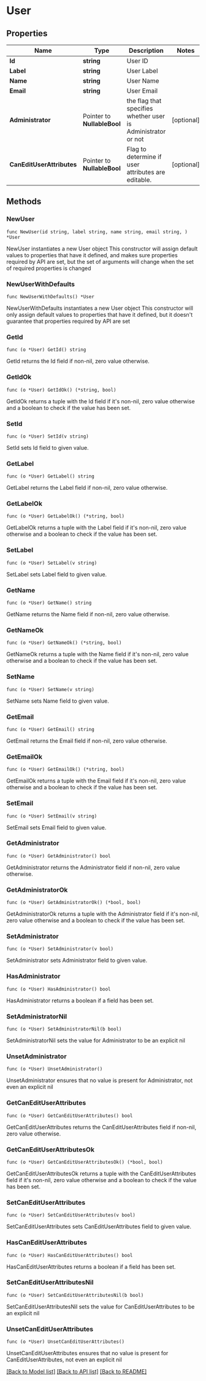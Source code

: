 # User

## Properties

Name | Type | Description | Notes
------------ | ------------- | ------------- | -------------
**Id** | **string** | User ID | 
**Label** | **string** | User Label | 
**Name** | **string** | User Name | 
**Email** | **string** | User Email | 
**Administrator** | Pointer to **NullableBool** | the flag that specifies whether user is Administrator or not | [optional] 
**CanEditUserAttributes** | Pointer to **NullableBool** | Flag to determine if user attributes are editable. | [optional] 

## Methods

### NewUser

`func NewUser(id string, label string, name string, email string, ) *User`

NewUser instantiates a new User object
This constructor will assign default values to properties that have it defined,
and makes sure properties required by API are set, but the set of arguments
will change when the set of required properties is changed

### NewUserWithDefaults

`func NewUserWithDefaults() *User`

NewUserWithDefaults instantiates a new User object
This constructor will only assign default values to properties that have it defined,
but it doesn't guarantee that properties required by API are set

### GetId

`func (o *User) GetId() string`

GetId returns the Id field if non-nil, zero value otherwise.

### GetIdOk

`func (o *User) GetIdOk() (*string, bool)`

GetIdOk returns a tuple with the Id field if it's non-nil, zero value otherwise
and a boolean to check if the value has been set.

### SetId

`func (o *User) SetId(v string)`

SetId sets Id field to given value.


### GetLabel

`func (o *User) GetLabel() string`

GetLabel returns the Label field if non-nil, zero value otherwise.

### GetLabelOk

`func (o *User) GetLabelOk() (*string, bool)`

GetLabelOk returns a tuple with the Label field if it's non-nil, zero value otherwise
and a boolean to check if the value has been set.

### SetLabel

`func (o *User) SetLabel(v string)`

SetLabel sets Label field to given value.


### GetName

`func (o *User) GetName() string`

GetName returns the Name field if non-nil, zero value otherwise.

### GetNameOk

`func (o *User) GetNameOk() (*string, bool)`

GetNameOk returns a tuple with the Name field if it's non-nil, zero value otherwise
and a boolean to check if the value has been set.

### SetName

`func (o *User) SetName(v string)`

SetName sets Name field to given value.


### GetEmail

`func (o *User) GetEmail() string`

GetEmail returns the Email field if non-nil, zero value otherwise.

### GetEmailOk

`func (o *User) GetEmailOk() (*string, bool)`

GetEmailOk returns a tuple with the Email field if it's non-nil, zero value otherwise
and a boolean to check if the value has been set.

### SetEmail

`func (o *User) SetEmail(v string)`

SetEmail sets Email field to given value.


### GetAdministrator

`func (o *User) GetAdministrator() bool`

GetAdministrator returns the Administrator field if non-nil, zero value otherwise.

### GetAdministratorOk

`func (o *User) GetAdministratorOk() (*bool, bool)`

GetAdministratorOk returns a tuple with the Administrator field if it's non-nil, zero value otherwise
and a boolean to check if the value has been set.

### SetAdministrator

`func (o *User) SetAdministrator(v bool)`

SetAdministrator sets Administrator field to given value.

### HasAdministrator

`func (o *User) HasAdministrator() bool`

HasAdministrator returns a boolean if a field has been set.

### SetAdministratorNil

`func (o *User) SetAdministratorNil(b bool)`

 SetAdministratorNil sets the value for Administrator to be an explicit nil

### UnsetAdministrator
`func (o *User) UnsetAdministrator()`

UnsetAdministrator ensures that no value is present for Administrator, not even an explicit nil
### GetCanEditUserAttributes

`func (o *User) GetCanEditUserAttributes() bool`

GetCanEditUserAttributes returns the CanEditUserAttributes field if non-nil, zero value otherwise.

### GetCanEditUserAttributesOk

`func (o *User) GetCanEditUserAttributesOk() (*bool, bool)`

GetCanEditUserAttributesOk returns a tuple with the CanEditUserAttributes field if it's non-nil, zero value otherwise
and a boolean to check if the value has been set.

### SetCanEditUserAttributes

`func (o *User) SetCanEditUserAttributes(v bool)`

SetCanEditUserAttributes sets CanEditUserAttributes field to given value.

### HasCanEditUserAttributes

`func (o *User) HasCanEditUserAttributes() bool`

HasCanEditUserAttributes returns a boolean if a field has been set.

### SetCanEditUserAttributesNil

`func (o *User) SetCanEditUserAttributesNil(b bool)`

 SetCanEditUserAttributesNil sets the value for CanEditUserAttributes to be an explicit nil

### UnsetCanEditUserAttributes
`func (o *User) UnsetCanEditUserAttributes()`

UnsetCanEditUserAttributes ensures that no value is present for CanEditUserAttributes, not even an explicit nil

[[Back to Model list]](../README.md#documentation-for-models) [[Back to API list]](../README.md#documentation-for-api-endpoints) [[Back to README]](../README.md)



